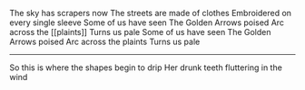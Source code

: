 The sky has scrapers now
The streets are made of clothes
Embroidered on every single sleeve
Some of us have seen
The Golden Arrows poised
Arc across the [[plaints]]
Turns us pale
Some of us have seen
The Golden Arrows poised
Arc across the plaints
Turns us pale

---

So this is where the shapes begin to drip
Her drunk teeth fluttering in the wind